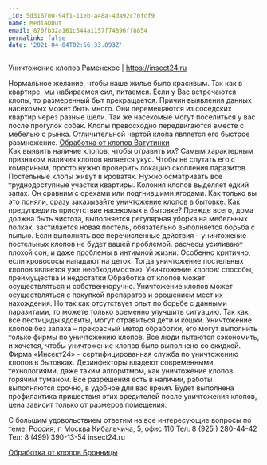 ```yaml
---
_id: 5d316700-94f1-11eb-a48a-4da92c70fcf9
name: MediaDDut
email: 870fb32a161c544a1157f74896ff8854
permalink: false
date: '2021-04-04T02:56:33.893Z'
---
```

Уничтожение клопов Раменское | https://insect24.ru  
 
Нормальное желание, чтобы наше жилье было красивым. 
Так как в квартире, мы набираемся сил, питаемся. 
Если у Вас встречаются клопы, то размеренный быт прекращается. 
Причин выявления данных насекомых может быть много. Они перемещаются из соседских квартир через разные щели. 
Так же насекомые могут поселиться у вас после прогулок собак. 
Клопы превосходно передвигаются вместе с мебелью с рынка. Отличительной чертой клопа является его быстрое размножение. 
<a href="https://insect24.ru/obrabotka-ot-klopov-vatutinki/"> Обработка от клопов Ватутинки</a>  
Как выявить наличие клопов, чтобы отравить их? 
Самым характерным признаком наличия клопов является укус. Чтобы не спутать его с комариным, просто нужно проверить локацию скопления паразитов. Постельные клопы живут в кроватях. Нужно осматривать все труднодоступные участки квартиры. 
Колония клопов выделяет едкий запах. Он сравним с орехами или подгнившими  ягодами. Как только вы это поняли, сразу заказывайте уничтожение клопов в бытовке. 
Как предупредить присутствие насекомых в бытовке? 
Прежде всего, дома должна быть чистота, выполняется регулярная уборка на мебельных полках, застилается новая постель, обязательно выполняется борьба с пылью. 
Если выполнять все перечисленные действия – уничтожение постельных клопов не будет вашей проблемой. 
расчесы усиливают плохой сон,  и даже проблемы в интимной жизни. 
Особенно критично, если кровососы нападают на деток. Тогда уничтожение постельных клопов является уже необходимостью. 
Уничтожение клопов: способы, преимущества и недостатки 
Обработка от клопов может осуществляться и собственноручно. Уничтожение клопов может осуществляться с покупкой препаратов и орошением мест их нахождения. Но так как отсутствует опыт по борьбе с данными паразитами, то можете только временно улучшить ситуацию. Так как все пестициды ядовиты, могут отравиться дети и кошки. 
Уничтожение клопов без запаха – прекрасный метод обработки, его могут выполнить только фирмы по уничтожению клопов. 
Все люди пытаются сэкономить, и хочется, чтобы уничтожение клопов было выполнено со скидкой. 
Фирма «Инсект24» – сертифицированная служба по уничтожению клопов в бытовках. Дезинфекторы владеют  современными технологиями, даже таким алгоритмом, как уничтожение клопов горячим туманом. 
Все разрешения есть в наличии, работы выполняются срочно, в удобное для вас время. Будет выполнена профилактика пришествия этих вредителей после уничтожения клопов, цена зависит только от размеров помещения. 
 
С большим удовольствием ответим на все интересующие вопросы по теме: 
Россия, г. Москва 
Кибальчича, 5, офис 110 
Тел: 8 (925 ) 280-44-42 
Тел: 8 (499) 390-13-54 
insect24.ru 
 
<a href="https://insect24.ru/obrabotka-ot-klopov-bronnitsy/"> Обработка от клопов Бронницы</a>
